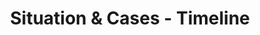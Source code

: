 ---
title: "Situation & Cases - Timeline"
layout: vertical-timeline
heading: "A Timeline of Situations & Cases before the Court"
---